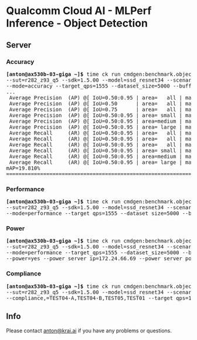 # Qualcomm Cloud AI - MLPerf Inference - Object Detection

<a name="submit_r282_z93_q5_server"></a>
## Server

<a name="submit_r282_z93_q5_server_accuracy"></a>
### Accuracy

<pre>
<b>[anton@ax530b-03-giga ~]&dollar;</b> time ck run cmdgen:benchmark.object-detection.qaic-loadgen --verbose \
--sut=r282_z93_q5 --sdk=1.5.00 --model=ssd_resnet34 --scenario=server \
--mode=accuracy --target_qps=1555 --dataset_size=5000 --buffer_size=500
...
 Average Precision  (AP) @[ IoU=0.50:0.95 | area=   all | maxDets=100 ] = 0.198
 Average Precision  (AP) @[ IoU=0.50      | area=   all | maxDets=100 ] = 0.381
 Average Precision  (AP) @[ IoU=0.75      | area=   all | maxDets=100 ] = 0.179
 Average Precision  (AP) @[ IoU=0.50:0.95 | area= small | maxDets=100 ] = 0.120
 Average Precision  (AP) @[ IoU=0.50:0.95 | area=medium | maxDets=100 ] = 0.254
 Average Precision  (AP) @[ IoU=0.50:0.95 | area= large | maxDets=100 ] = 0.232
 Average Recall     (AR) @[ IoU=0.50:0.95 | area=   all | maxDets=  1 ] = 0.200
 Average Recall     (AR) @[ IoU=0.50:0.95 | area=   all | maxDets= 10 ] = 0.330
 Average Recall     (AR) @[ IoU=0.50:0.95 | area=   all | maxDets=100 ] = 0.363
 Average Recall     (AR) @[ IoU=0.50:0.95 | area= small | maxDets=100 ] = 0.192
 Average Recall     (AR) @[ IoU=0.50:0.95 | area=medium | maxDets=100 ] = 0.428
 Average Recall     (AR) @[ IoU=0.50:0.95 | area= large | maxDets=100 ] = 0.427
mAP=19.810%
==========================================================================================
</pre>

<a name="submit_r282_z93_q5_server_performance"></a>
### Performance

<pre>
<b>[anton@ax530b-03-giga ~]&dollar;</b> time ck run cmdgen:benchmark.object-detection.qaic-loadgen --verbose \
--sut=r282_z93_q5 --sdk=1.5.00 --model=ssd_resnet34 --scenario=server \
--mode=performance --target_qps=1555 --dataset_size=5000 --buffer_size=64
</pre>

<a name="submit_r282_z93_q5_server_power"></a>
### Power

<pre>
<b>[anton@ax530b-03-giga ~]&dollar;</b> time ck run cmdgen:benchmark.object-detection.qaic-loadgen --verbose \
--sut=r282_z93_q5 --sdk=1.5.00 --model=ssd_resnet34 --scenario=server \
--mode=performance --target_qps=1555 --dataset_size=5000 --buffer_size=64 \
--power=yes --power_server_ip=172.24.66.69 --power_server_port=4951 --sleep_before_ck_benchmark_sec=90
</pre>

<a name="submit_r282_z93_q5_server_compliance"></a>
### Compliance

<pre>
<b>[anton@ax530b-03-giga ~]&dollar;</b> time ck run cmdgen:benchmark.object-detection.qaic-loadgen --verbose \
--sut=r282_z93_q5 --sdk=1.5.00 --model=ssd_resnet34 --scenario=server \
--compliance,=TEST04-A,TEST04-B,TEST05,TEST01 --target_qps=1555 --dataset_size=5000 --buffer_size=64
</pre>

## Info

Please contact anton@krai.ai if you have any problems or questions.
